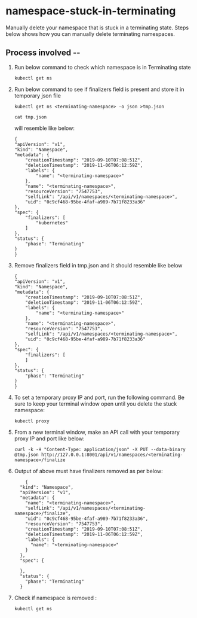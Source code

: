 # namespace-stuck-in-terminating
Manually delete your namespace that is stuck in a terminating state.
Steps below shows how you can manually delete terminating namespaces.


## Process involved -- 

1. Run below command to check which namespace is in Terminating state

    ````
    kubectl get ns
    ````
    
2. Run below command to see if finalizers field is present and store it in temporary json file

    ````
    kubectl get ns <terminating-namespace> -o json >tmp.json
    ````
    
    ````
    cat tmp.json
    ````
    will resemble like below:
    
    ````
    {
    "apiVersion": "v1",
    "kind": "Namespace",
    "metadata": {
        "creationTimestamp": "2019-09-10T07:08:51Z",
        "deletionTimestamp": "2019-11-06T06:12:59Z",
        "labels": {
            "name": "<terminating-namespace>"
        },
        "name": "<terminating-namespace>",
        "resourceVersion": "7547753",
        "selfLink": "/api/v1/namespaces/<terminating-namespace>",
        "uid": "0c9cf468-95be-4faf-a989-7b71f8233a36"
    },
    "spec": {
        "finalizers": [
            "kubernetes"
        ]
    },
    "status": {
        "phase": "Terminating"
    }
    }
    ````
    
3. Remove finalizers field in tmp.json and it should resemble like below

    ````
    {
    "apiVersion": "v1",
    "kind": "Namespace",
    "metadata": {
        "creationTimestamp": "2019-09-10T07:08:51Z",
        "deletionTimestamp": "2019-11-06T06:12:59Z",
        "labels": {
            "name": "<terminating-namespace>"
        },
        "name": "<terminating-namespace>",
        "resourceVersion": "7547753",
        "selfLink": "/api/v1/namespaces/<terminating-namespace>",
        "uid": "0c9cf468-95be-4faf-a989-7b71f8233a36"
    },
    "spec": {
        "finalizers": [
        ]
    },
    "status": {
        "phase": "Terminating"
    }
    }
    ````
    
4. To set a temporary proxy IP and port, run the following command. Be sure to keep your terminal window open until you delete the stuck namespace:

    ````
    kubectl proxy
    ````

5. From a new terminal window, make an API call with your temporary proxy IP and port like below:

    ````
    curl -k -H "Content-Type: application/json" -X PUT --data-binary @tmp.json http://127.0.0.1:8001/api/v1/namespaces/<terminating-namespace>/finalize
    ````
    
6. Output of above must have finalizers removed as per below:

    ````
        {
      "kind": "Namespace",
      "apiVersion": "v1",
      "metadata": {
        "name": "<terminating-namespace>",
        "selfLink": "/api/v1/namespaces/<terminating-namespace>/finalize",
        "uid": "0c9cf468-95be-4faf-a989-7b71f8233a36",
        "resourceVersion": "7547753",
        "creationTimestamp": "2019-09-10T07:08:51Z",
        "deletionTimestamp": "2019-11-06T06:12:59Z",
        "labels": {
          "name": "<terminating-namespace>"
        }
      },
      "spec": {

      },
      "status": {
        "phase": "Terminating"
      }

    ````
    
7. Check if namespace is removed :

    ````
    kubectl get ns
    ```` 

